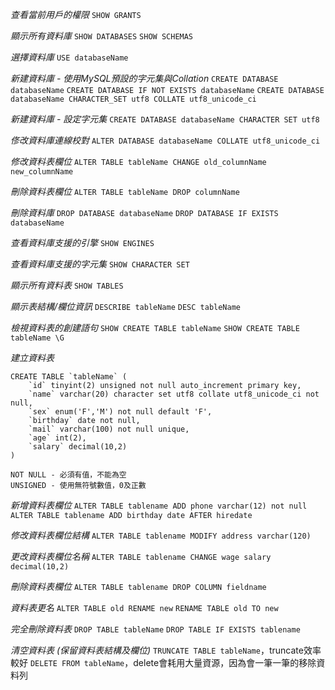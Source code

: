 *查看當前用戶的權限*
`SHOW GRANTS`

*顯示所有資料庫*
`SHOW DATABASES`
`SHOW SCHEMAS`

*選擇資料庫*
`USE databaseName`

*新建資料庫 - 使用MySQL預設的字元集與Collation*
`CREATE DATABASE databaseName`
`CREATE DATABASE IF NOT EXISTS databaseName`
`CREATE DATABASE databaseName CHARACTER_SET utf8 COLLATE utf8_unicode_ci`

*新建資料庫 - 設定字元集*
`CREATE DATABASE databaseName CHARACTER SET utf8`

*俢改資料庫連線校對*
`ALTER DATABASE databaseName COLLATE utf8_unicode_ci`

*修改資料表欄位*
`ALTER TABLE tableName CHANGE old_columnName new_columnName`

*刪除資料表欄位*
`ALTER TABLE tableName DROP columnName`

*刪除資料庫*
`DROP DATABASE databaseName`
`DROP DATABASE IF EXISTS databaseName`

*查看資料庫支援的引擎*
`SHOW ENGINES`

*查看資料庫支援的字元集*
`SHOW CHARACTER SET`

*顯示所有資料表*
`SHOW TABLES`

*顯示表結構/欄位資訊*
`DESCRIBE tableName`
`DESC tableName`

*檢視資料表的創建語句*
`SHOW CREATE TABLE tableName`
`SHOW CREATE TABLE tableName \G`

*建立資料表*
```
CREATE TABLE `tableName` (
	`id` tinyint(2) unsigned not null auto_increment primary key,
	`name` varchar(20) character set utf8 collate utf8_unicode_ci not null,
	`sex` enum('F','M') not null default 'F',
	`birthday` date not null,
	`mail` varchar(100) not null unique,
	`age` int(2),
	`salary` decimal(10,2)
)
```

```
NOT NULL - 必須有值，不能為空
UNSIGNED - 使用無符號數值，0及正數
```

*新增資料表欄位*
`ALTER TABLE tablename ADD phone varchar(12) not null`
`ALTER TABLE tablename ADD birthday date AFTER hiredate`

*修改資料表欄位結構*
`ALTER TABLE tablename MODIFY address varchar(120)`

*更改資料表欄位名稱*
`ALTER TABLE tablename CHANGE wage salary decimal(10,2)`

*刪除資料表欄位*
`ALTER TABLE tablename DROP COLUMN fieldname`

*資料表更名*
`ALTER TABLE old RENAME new`
`RENAME TABLE old TO new`

*完全刪除資料表*
`DROP TABLE tableName`
`DROP TABLE IF EXISTS tablename`

*清空資料表 (保留資料表結構及欄位)*
`TRUNCATE TABLE tableName`，truncate效率較好
`DELETE FROM tableName`，delete會耗用大量資源，因為會一筆一筆的移除資料列